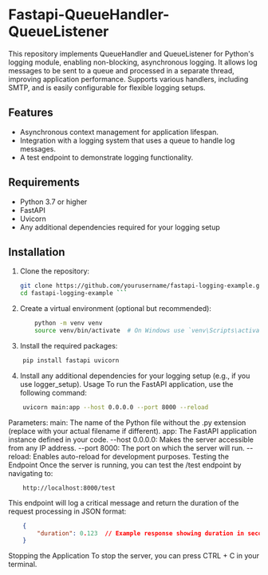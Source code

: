 # Fastapi-QueueHandler-QueueListener
This repository implements QueueHandler and QueueListener for Python's logging module, enabling non-blocking, asynchronous logging. It allows log messages to be sent to a queue and processed in a separate thread, improving application performance. Supports various handlers, including SMTP, and is easily configurable for flexible logging setups.

## Features

- Asynchronous context management for application lifespan.
- Integration with a logging system that uses a queue to handle log messages.
- A test endpoint to demonstrate logging functionality.

## Requirements

- Python 3.7 or higher
- FastAPI
- Uvicorn
- Any additional dependencies required for your logging setup

## Installation

1. Clone the repository:

   ```bash
   git clone https://github.com/yourusername/fastapi-logging-example.git
   cd fastapi-logging-example ```

2. Create a virtual environment (optional but recommended):
    ```bash
        python -m venv venv
        source venv/bin/activate  # On Windows use `venv\Scripts\activate` ```

3. Install the required packages:
``` bash
    pip install fastapi uvicorn
```

4. Install any additional dependencies for your logging setup (e.g., if you use logger_setup).
Usage
To run the FastAPI application, use the following command:
```bash
    uvicorn main:app --host 0.0.0.0 --port 8000 --reload
```

Parameters:
main: The name of the Python file without the .py extension (replace with your actual filename if different).
app: The FastAPI application instance defined in your code.
--host 0.0.0.0: Makes the server accessible from any IP address.
--port 8000: The port on which the server will run.
--reload: Enables auto-reload for development purposes.
Testing the Endpoint
Once the server is running, you can test the /test endpoint by navigating to:
```text
    http://localhost:8000/test 
```

This endpoint will log a critical message and return the duration of the request processing in JSON format:

```Json
    {
        "duration": 0.123  // Example response showing duration in seconds
    }
```

Stopping the Application
To stop the server, you can press CTRL + C in your terminal.
